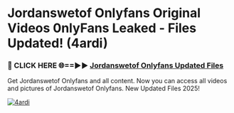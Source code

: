 # Jordanswetof Onlyfans Original Videos 0nlyFans Leaked - Files Updated! (4ardi)

<h3>🔴 CLICK HERE 🌐==►► <a href="https://tinyurl.com/ehrbuxhb" rel="nofollow">Jordanswetof Onlyfans Updated Files</a></h3>

Get Jordanswetof Onlyfans and all content. Now you can access all videos and pictures of Jordanswetof Onlyfans. New Updated Files 2025!

[![4ardi](https://i.imgur.com/lVYEuWS.gif)](https://tinyurl.com/ehrbuxhb)
